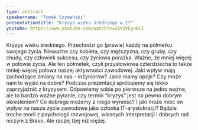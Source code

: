 ```yaml
---
type: abstract
speakername: "Tomek Szymański"
presentationtitle: "Kryzys wieku średniego w IT"
youtube: https://www.youtube.com/watch?v=Z6Y3VEynNiI
---
```

Kryzys wieku średniego. Przechodzi go (prawie) każdy na półmetku swojego życia.
Nieważne czy kobieta, czy mężczyzna, czy gruby, czy chudy, czy człowiek sukcesu,
czy życiowa porażka. Ważne, że mniej więcej w połowie życia. Ale ten półmetek,
czyli przysłowiowa czterdziecha to także mniej-więcej połowa naszej aktywności zawodowej. Jaki wpływ mają zachodzące zmiany na nas – inżynierów? Jakie mamy opcje? Czy może nam to wyjść na dobre? Podczas prezentacji spróbujemy się lekko zaprzyjaźnić z kryzysem. Odpowiemy sobie po pierwsze na jedno ważne, ale to bardzo ważne pytanie, czy termin “kryzys” jest na pewno dobrym określeniem? Co dobrego możemy z niego wynieść? I jaki może mieć on wpływ na nasze życie zawodowe jako członka IT-arystokracji? Będzie troche teorii z psychologii rozwojowej, własnych interpretacji i dobrych rad niczym z Bravo. Ale raczej lżej niż ciężej.
